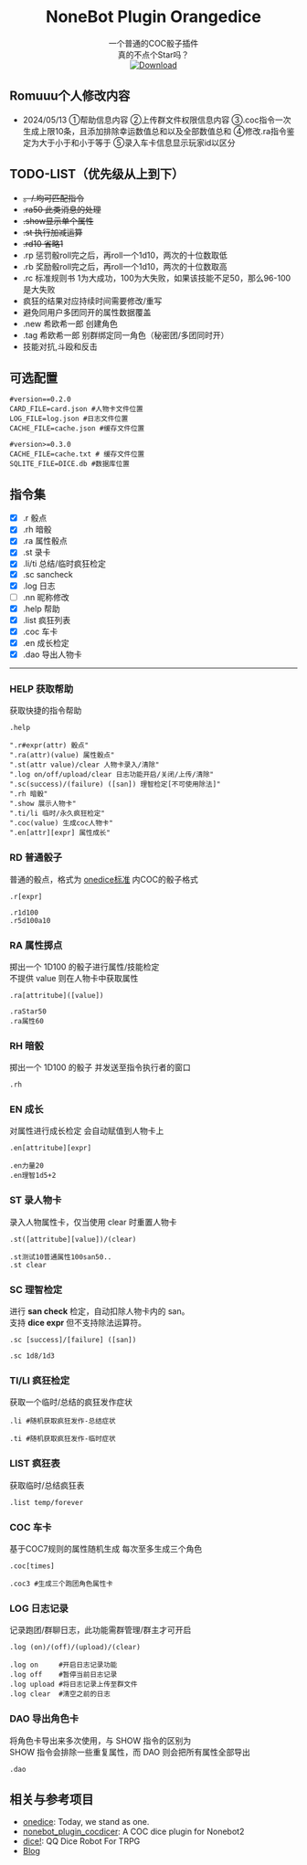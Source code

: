 <div align="center">

# NoneBot Plugin Orangedice

一个普通的COC骰子插件  
真的不点个Star吗？  
<a href="https://pypi.python.org/pypi/nonebot-plugin-orangedice">
    <img src="https://img.shields.io/pypi/dm/nonebot-plugin-orangedice?style=for-the-badge" alt="Download">
</a>

</div>

## Romuuu个人修改内容
- 2024/05/13 ①帮助信息内容 ②上传群文件权限信息内容 ③.coc指令一次生成上限10条，且添加排除幸运数值总和以及全部数值总和 ④修改.ra指令鉴定为大于小于和小于等于 ⑤录入车卡信息显示玩家id以区分



## TODO-LIST（优先级从上到下）
- ~~。/.均可匹配指令~~
- ~~.ra50 此类消息的处理~~
- ~~.show显示单个属性~~
- ~~.st 执行加减运算~~
- ~~.rd10 省略1~~
- .rp 惩罚骰roll完之后，再roll一个1d10，两次的十位数取低
- .rb 奖励骰roll完之后，再roll一个1d10，两次的十位数取高
- .rc 标准规则书 1为大成功，100为大失败，如果该技能不足50，那么96-100是大失败
- 疯狂的结果对应持续时间需要修改/重写
- 避免同用户多团同开的属性数据覆盖
-   .new 希欧希一郎 创建角色
-   .tag 希欧希一郎 别群绑定同一角色（秘密团/多团同时开）
- 技能对抗,斗殴和反击

## 可选配置

``` 
#version==0.2.0
CARD_FILE=card.json #人物卡文件位置
LOG_FILE=log.json #日志文件位置
CACHE_FILE=cache.json #缓存文件位置
```

```
#version>=0.3.0
CACHE_FILE=cache.txt # 缓存文件位置
SQLITE_FILE=DICE.db #数据库位置
```

## 指令集

- [x] .r  骰点
- [x] .rh 暗骰
- [x] .ra 属性骰点
- [x] .st 录卡
- [x] .li/ti 总结/临时疯狂检定
- [x] .sc sancheck
- [x] .log 日志
- [ ] .nn 昵称修改
- [x] .help 帮助
- [x] .list 疯狂列表
- [x] .coc 车卡
- [x] .en 成长检定
- [x] .dao 导出人物卡

---

### HELP 获取帮助
获取快捷的指令帮助
```
.help

".r#expr(attr) 骰点"
".ra(attr)(value) 属性骰点"
".st(attr value)/clear 人物卡录入/清除"
".log on/off/upload/clear 日志功能开启/关闭/上传/清除"
".sc(success)/(failure) ([san]) 理智检定[不可使用除法]"
".rh 暗骰"
".show 展示人物卡"
".ti/li 临时/永久疯狂检定"
".coc(value) 生成coc人物卡"
".en[attr][expr] 属性成长"
```

### RD 普通骰子
普通的骰点，格式为 [onedice标准](https://github.com/OlivOS-Team/onedice) 内COC的骰子格式

```
.r[expr]

.r1d100
.r5d100a10
```

### RA 属性掷点
掷出一个 1D100 的骰子进行属性/技能检定  
不提供 value 则在人物卡中获取属性

```
.ra[attritube]([value])

.raStar50
.ra属性60
```

### RH 暗骰
掷出一个 1D100 的骰子
并发送至指令执行者的窗口 
```
.rh
```

### EN 成长
对属性进行成长检定
会自动赋值到人物卡上
```
.en[attritube][expr]

.en力量20
.en理智1d5+2
```

### ST 录人物卡
录入人物属性卡，仅当使用 clear 时重置人物卡
```
.st([attritube][value])/(clear)

.st测试10普通属性100san50..
.st clear
```

### SC 理智检定
进行 **san check** 检定，自动扣除人物卡内的 san。  
支持 **dice expr** 但不支持除法运算符。

```
.sc [success]/[failure] ([san])

.sc 1d8/1d3
```

### TI/LI 疯狂检定
获取一个临时/总结的疯狂发作症状
```
.li #随机获取疯狂发作-总结症状

.ti #随机获取疯狂发作-临时症状
```

### LIST 疯狂表
获取临时/总结疯狂表
```
.list temp/forever
```

### COC 车卡
基于COC7规则的属性随机生成
每次至多生成三个角色
```
.coc[times]

.coc3 #生成三个跑团角色属性卡
```

### LOG 日志记录
记录跑团/群聊日志，此功能需群管理/群主才可开启
```
.log (on)/(off)/(upload)/(clear)

.log on     #开启日志记录功能
.log off    #暂停当前日志记录
.log upload #将日志记录上传至群文件
.log clear  #清空之前的日志
```

### DAO 导出角色卡
将角色卡导出来多次使用，与 SHOW 指令的区别为  
SHOW 指令会排除一些重复属性，而 DAO 则会把所有属性全部导出
```
.dao
```

## 相关与参考项目

- [onedice](https://github.com/OlivOS-Team/onedice): Today, we stand as one.
- [nonebot_plugin_cocdicer](https://github.com/abrahum/nonebot_plugin_cocdicer): A COC dice plugin for Nonebot2
- [dice!](https://github.com/Dice-Developer-Team/Dice): QQ Dice Robot For TRPG
- [Blog](https://ruslanspivak.com/lsbasi-part1/)
